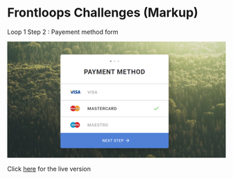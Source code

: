 # Frontloops Challenges (Markup)

Loop 1 Step 2 : Payement method form

![preview image](./design/preview.png "Click below for live version")

Click [here](https://frontloops-loop1-step2.zathio.now.sh/) for the live version